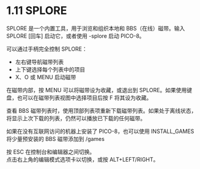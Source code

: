# 1.11 SPLORE

SPLORE 是一个内置工具，用于浏览和组织本地和 BBS（在线）磁带。输入 SPLORE [回车] 启动它，或者使用 -splore 启动 PICO-8。

可以通过手柄完全控制 SPLORE：

- 左右键导航磁带列表  
- 上下键选择每个列表中的项目  
- X、O 或 MENU 启动磁带  

在磁带内部，按 MENU 可以将磁带设为收藏，或退出到 SPLORE。如果使用键盘，也可以在磁带列表视图中选择项目后按 F 将其设为收藏。

查看 BBS 磁带列表时，使用顶部列表项重新下载磁带列表。如果处于离线状态，将显示上次下载的列表，仍然可以播放已下载的任何磁带。

如果在没有互联网访问的机器上安装了 PICO-8，也可以使用 INSTALL_GAMES 将少量预安装的 BBS 磁带添加到 /games

[](https://www.lexaloffle.com/dl/docs/pico-8_manual.html#Editing_Tools)

按 ESC 在控制台和编辑器之间切换。  
点击右上角的编辑模式选项卡以切换，或按 ALT+LEFT/RIGHT。
